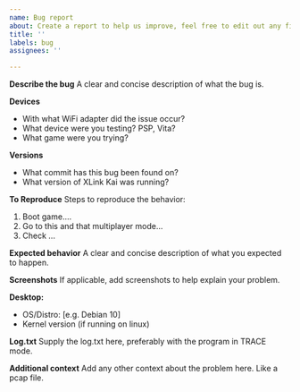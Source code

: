 ```yaml
---
name: Bug report
about: Create a report to help us improve, feel free to edit out any fields that don't apply.
title: ''
labels: bug
assignees: ''

---
```


**Describe the bug**
A clear and concise description of what the bug is.

**Devices**
- With what WiFi adapter did the issue occur?
- What device were you testing? PSP, Vita?
- What game were you trying?

**Versions**
- What commit has this bug been found on?
- What version of XLink Kai was running?

**To Reproduce**
Steps to reproduce the behavior:
1. Boot game....
2. Go to this and that multiplayer mode...
3. Check ...

**Expected behavior**
A clear and concise description of what you expected to happen.

**Screenshots**
If applicable, add screenshots to help explain your problem.

**Desktop:**
- OS/Distro: [e.g. Debian 10]
- Kernel version (if running on linux)

**Log.txt**
Supply the log.txt here, preferably with the program in TRACE mode.

**Additional context**
Add any other context about the problem here. Like a pcap file.
